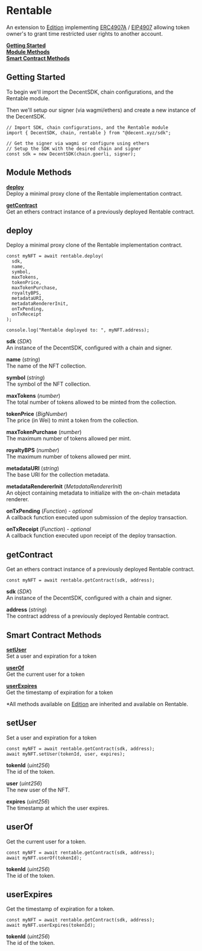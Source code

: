 # Rentable

An extension to [Edition](edition.md) implementing [ERC4907A](https://chiru-labs.github.io/ERC721A/#/erc4907a) / [EIP4907](https://eips.ethereum.org/EIPS/eip-4907) allowing token owner's to grant time restricted user rights to another account.

[**Getting Started**](rentable.md#getting-started)\
[**Module Methods**](rentable.md#module-methods)\
[**Smart Contract Methods**](rentable.md#smart-contract-methods)

## Getting Started

To begin we'll import the DecentSDK, chain configurations, and the Rentable module.

Then we'll setup our signer (via wagmi/ethers) and create a new instance of the DecentSDK.

```
// Import SDK, chain configurations, and the Rentable module
import { DecentSDK, chain, rentable } from "@decent.xyz/sdk";

// Get the signer via wagmi or configure using ethers
// Setup the SDK with the desired chain and signer
const sdk = new DecentSDK(chain.goerli, signer);
```

## Module Methods

[**deploy**](rentable.md#deploy)\
Deploy a minimal proxy clone of the Rentable implementation contract.

[**getContract**](rentable.md#getcontract)\
Get an ethers contract instance of a previously deployed Rentable contract.

## deploy

Deploy a minimal proxy clone of the Rentable implementation contract.

```
const myNFT = await rentable.deploy(
  sdk,
  name,
  symbol,
  maxTokens,
  tokenPrice,
  maxTokenPurchase,
  royaltyBPS,
  metadataURI,
  metadataRendererInit,
  onTxPending,
  onTxReceipt
);

console.log("Rentable deployed to: ", myNFT.address);
```

**sdk** (_SDK_)\
An instance of the DecentSDK, configured with a chain and signer.

**name** (_string_)\
The name of the NFT collection.

**symbol** (_string_)\
The symbol of the NFT collection.

**maxTokens** (_number_)\
The total number of tokens allowed to be minted from the collection.

**tokenPrice** (_BigNumber_)\
The price (in Wei) to mint a token from the collection.

**maxTokenPurchase** (_number_)\
The maximum number of tokens allowed per mint.

**royaltyBPS** (_number_)\
The maximum number of tokens allowed per mint.

**metadataURI** (_string_)\
The base URI for the collection metadata.

**metadataRendererInit** (_MetadataRendererInit_)\
An object containing metadata to initialize with the on-chain metadata renderer.

**onTxPending** (_Function_) - _optional_\
A callback function executed upon submission of the deploy transaction.

**onTxReceipt** (_Function_) - _optional_\
A callback function executed upon receipt of the deploy transaction.

## getContract

Get an ethers contract instance of a previously deployed Rentable contract.

```
const myNFT = await rentable.getContract(sdk, address);
```

**sdk** (_SDK_)\
An instance of the DecentSDK, configured with a chain and signer.

**address** (_string_)\
The contract address of a previously deployed Rentable contract.

## Smart Contract Methods

[**setUser**](rentable.md#setuser)\
Set a user and expiration for a token

[**userOf**](rentable.md#userof)\
Get the current user for a token

[**userExpires**](rentable.md#userexpires)\
Get the timestamp of expiration for a token

\*All methods available on [Edition](edition.md) are inherited and available on Rentable.

## setUser

Set a user and expiration for a token

```
const myNFT = await rentable.getContract(sdk, address);
await myNFT.setUser(tokenId, user, expires);
```

**tokenId** (_uint256_)\
The id of the token.

**user** (_uint256_)\
The new user of the NFT.

**expires** (_uint256_)\
The timestamp at which the user expires.

## userOf

Get the current user for a token.

```
const myNFT = await rentable.getContract(sdk, address);
await myNFT.userOf(tokenId);
```

**tokenId** (_uint256_)\
The id of the token.

## userExpires

Get the timestamp of expiration for a token.

```
const myNFT = await rentable.getContract(sdk, address);
await myNFT.userExpires(tokenId);
```

**tokenId** (_uint256_)\
The id of the token.
